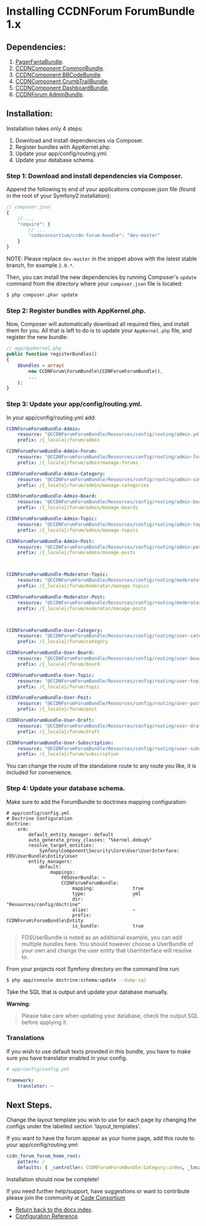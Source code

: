 Installing CCDNForum ForumBundle 1.x
====================================


## Dependencies:

1. [PagerFantaBundle](http://github.com/whiteoctober/WhiteOctoberPagerfantaBundle).
2. [CCDNComponent CommonBundle](http://github.com/codeconsortium/CCDNComponentCommonBundle).
3. [CCDNComponent BBCodeBundle](http://github.com/codeconsortium/CCDNComponentBBCodeBundle).
4. [CCDNComponent CrumbTrailBundle](http://github.com/codeconsortium/CCDNComponentCrumbTrailBundle).
5. [CCDNComponent DashboardBundle](http://github.com/codeconsortium/CCDNComponentDashboardBundle).
6. [CCDNForum AdminBundle](http://github.com/codeconsortium/CCDNForumAdminBundle).

## Installation:

Installation takes only 4 steps:

1. Download and install dependencies via Composer.
2. Register bundles with AppKernel.php.
3. Update your app/config/routing.yml.
4. Update your database schema.

### Step 1: Download and install dependencies via Composer.

Append the following to end of your applications composer.json file (found in the root of your Symfony2 installation):

``` js
// composer.json
{
    // ...
    "require": {
        // ...
        "codeconsortium/ccdn-forum-bundle": "dev-master"
    }
}
```

NOTE: Please replace ``dev-master`` in the snippet above with the latest stable branch, for example ``2.0.*``.

Then, you can install the new dependencies by running Composer's ``update``
command from the directory where your ``composer.json`` file is located:

``` bash
$ php composer.phar update
```

### Step 2: Register bundles with AppKernel.php.

Now, Composer will automatically download all required files, and install them
for you. All that is left to do is to update your ``AppKernel.php`` file, and
register the new bundle:

``` php
// app/AppKernel.php
public function registerBundles()
{
    $bundles = array(
		new CCDNForum\ForumBundle\CCDNForumForumBundle(),
		...
	);
}
```

### Step 3: Update your app/config/routing.yml.

In your app/config/routing.yml add:

``` yml
CCDNForumForumBundle-Admin:
    resource: "@CCDNForumForumBundle/Resources/config/routing/admin.yml"
    prefix: /{_locale}/forum/admin

CCDNForumForumBundle-Admin-Forum:
    resource: "@CCDNForumForumBundle/Resources/config/routing/admin-forum.yml"
    prefix: /{_locale}/forum/admin/manage-forums

CCDNForumForumBundle-Admin-Category:
    resource: "@CCDNForumForumBundle/Resources/config/routing/admin-category.yml"
    prefix: /{_locale}/forum/admin/manage-categories

CCDNForumForumBundle-Admin-Board:
    resource: "@CCDNForumForumBundle/Resources/config/routing/admin-board.yml"
    prefix: /{_locale}/forum/admin/manage-boards

CCDNForumForumBundle-Admin-Topic:
    resource: "@CCDNForumForumBundle/Resources/config/routing/admin-topic.yml"
    prefix: /{_locale}/forum/admin/manage-topics

CCDNForumForumBundle-Admin-Post:
    resource: "@CCDNForumForumBundle/Resources/config/routing/admin-post.yml"
    prefix: /{_locale}/forum/admin/manage-posts



CCDNForumForumBundle-Moderator-Topic:
    resource: "@CCDNForumForumBundle/Resources/config/routing/moderator-topic.yml"
    prefix: /{_locale}/forum/moderator/manage-topics

CCDNForumForumBundle-Moderator-Post:
    resource: "@CCDNForumForumBundle/Resources/config/routing/moderator-post.yml"
    prefix: /{_locale}/forum/moderator/manage-posts



CCDNForumForumBundle-User-Category:
    resource: "@CCDNForumForumBundle/Resources/config/routing/user-category.yml"
    prefix: /{_locale}/forum/category

CCDNForumForumBundle-User-Board:
    resource: "@CCDNForumForumBundle/Resources/config/routing/user-board.yml"
    prefix: /{_locale}/forum/board

CCDNForumForumBundle-User-Topic:
    resource: "@CCDNForumForumBundle/Resources/config/routing/user-topic.yml"
    prefix: /{_locale}/forum/topic

CCDNForumForumBundle-User-Post:
    resource: "@CCDNForumForumBundle/Resources/config/routing/user-post.yml"
    prefix: /{_locale}/forum/post

CCDNForumForumBundle-User-Draft:
    resource: "@CCDNForumForumBundle/Resources/config/routing/user-draft.yml"
    prefix: /{_locale}/forum/draft

CCDNForumForumBundle-User-Subscription:
    resource: "@CCDNForumForumBundle/Resources/config/routing/user-subscription.yml"
    prefix: /{_locale}/forum/subscription

```

You can change the route of the standalone route to any route you like, it is included for convenience.

### Step 4: Update your database schema.

Make sure to add the ForumBundle to doctrines mapping configuration:

```
# app/config/config.yml
# Doctrine Configuration
doctrine:
    orm:
        default_entity_manager: default
        auto_generate_proxy_classes: "%kernel.debug%"
        resolve_target_entities:
            Symfony\Component\Security\Core\User\UserInterface: FOS\UserBundle\Entity\User
        entity_managers:
            default:
                mappings:
                    FOSUserBundle: ~
                    CCDNForumForumBundle:
                        mapping:              true
                        type:                 yml
                        dir:                  "Resources/config/doctrine"
                        alias:                ~
                        prefix:               CCDNForum\ForumBundle\Entity
                        is_bundle:            true
```

> FOSUserBundle is noted as an additional example, you can add multiple bundles here. You should however choose a UserBundle of your own and change the user entity that UserInterface will resolve to.

From your projects root Symfony directory on the command line run:

``` bash
$ php app/console doctrine:schema:update --dump-sql
```

Take the SQL that is output and update your database manually.

**Warning:**

> Please take care when updating your database, check the output SQL before applying it.

### Translations

If you wish to use default texts provided in this bundle, you have to make sure you have translator enabled in your config.

``` yaml
# app/config/config.yml

framework:
    translator: ~
```

## Next Steps.

Change the layout template you wish to use for each page by changing the configs under the labelled section 'layout_templates'.

If you want to have the forum appear as your home page, add this route to your app/config/routing.yml:

``` yaml
ccdn_forum_forum_home_root:
    pattern: /
    defaults: { _controller: CCDNForumForumBundle:Category:index, _locale: en }
```

Installation should now be complete!

If you need further help/support, have suggestions or want to contribute please join the community at [Code Consortium](http://www.codeconsortium.com)

- [Return back to the docs index](index.md).
- [Configuration Reference](configuration_reference.md).
